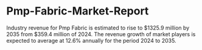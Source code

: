 # Pmp-Fabric-Market-Report
Industry revenue for Pmp Fabric is estimated to rise to $1325.9 million by 2035 from $359.4 million of 2024. The revenue growth of market players is expected to average at 12.6% annually for the period 2024 to 2035.
